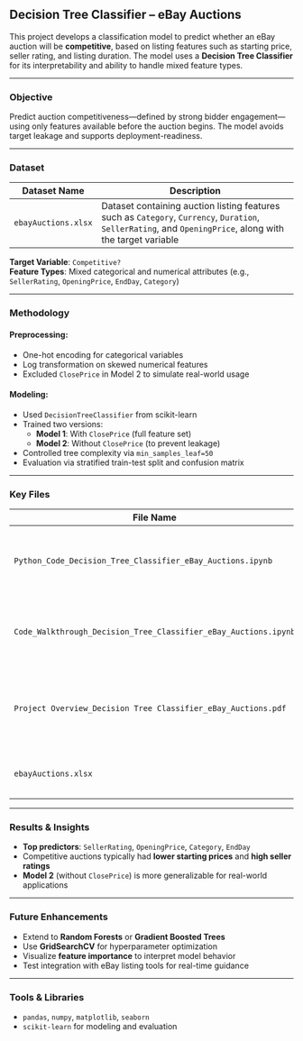 ## Decision Tree Classifier – eBay Auctions

This project develops a classification model to predict whether an eBay auction will be **competitive**, based on listing features such as starting price, seller rating, and listing duration. The model uses a **Decision Tree Classifier** for its interpretability and ability to handle mixed feature types.

---

### Objective

Predict auction competitiveness—defined by strong bidder engagement—using only features available before the auction begins. The model avoids target leakage and supports deployment-readiness.

---

### Dataset

| Dataset Name        | Description |
|---------------------|-------------|
| `ebayAuctions.xlsx` | Dataset containing auction listing features such as `Category`, `Currency`, `Duration`, `SellerRating`, and `OpeningPrice`, along with the target variable |

**Target Variable**: `Competitive?`  
**Feature Types**: Mixed categorical and numerical attributes (e.g., `SellerRating`, `OpeningPrice`, `EndDay`, `Category`)

---

### Methodology

#### Preprocessing:
- One-hot encoding for categorical variables
- Log transformation on skewed numerical features
- Excluded `ClosePrice` in Model 2 to simulate real-world usage

#### Modeling:
- Used `DecisionTreeClassifier` from scikit-learn
- Trained two versions:
  - **Model 1**: With `ClosePrice` (full feature set)
  - **Model 2**: Without `ClosePrice` (to prevent leakage)
- Controlled tree complexity via `min_samples_leaf=50`
- Evaluation via stratified train-test split and confusion matrix

---

### Key Files

| File Name                                                    | Description |
|---------------------------------------------------------------|-------------|
| `Python_Code_Decision_Tree_Classifier_eBay_Auctions.ipynb`   | Full implementation from preprocessing to model evaluation |
| `Code_Walkthrough_Decision_Tree_Classifier_eBay_Auctions.ipynb` | Annotated explanation of preprocessing, feature selection, and model logic |
| `Project Overview_Decision Tree Classifier_eBay_Auctions.pdf`| Executive summary with problem framing, methodology, insights, and takeaways |
| `ebayAuctions.xlsx`                                          | Original dataset used for training and analysis |

---

### Results & Insights

- **Top predictors**: `SellerRating`, `OpeningPrice`, `Category`, `EndDay`
- Competitive auctions typically had **lower starting prices** and **high seller ratings**
- **Model 2** (without `ClosePrice`) is more generalizable for real-world applications

---

### Future Enhancements

- Extend to **Random Forests** or **Gradient Boosted Trees**
- Use **GridSearchCV** for hyperparameter optimization
- Visualize **feature importance** to interpret model behavior
- Test integration with eBay listing tools for real-time guidance

---

### Tools & Libraries

- `pandas`, `numpy`, `matplotlib`, `seaborn`
- `scikit-learn` for modeling and evaluation

